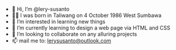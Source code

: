 - 👋 Hi, I’m @lery-susanto
- 👩‍👦 I was born in Taliwang on 4 October 1986 West Sumbawa
- 👀 I’m interested in learning new things
- 🌱 I’m currently learning to design a web page via HTML and CSS
- 💞️ I’m looking to collaborate on any alluring projects
- 📫 mail me to: lerysusanto@outlook.com

<!---
lery-susanto/lery-susanto is a ✨ special ✨ repository because its `README.md` (this file) appears on your GitHub profile.
You can click the Preview link to take a look at your changes.
--->
